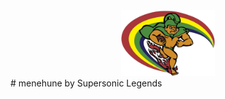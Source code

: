 <center><img src="https://github.com/HACC2023/Supersonic-Legends/blob/main/uhmenehune-transparent.png" style="width:150;"/></center>
# menehune
by Supersonic Legends


